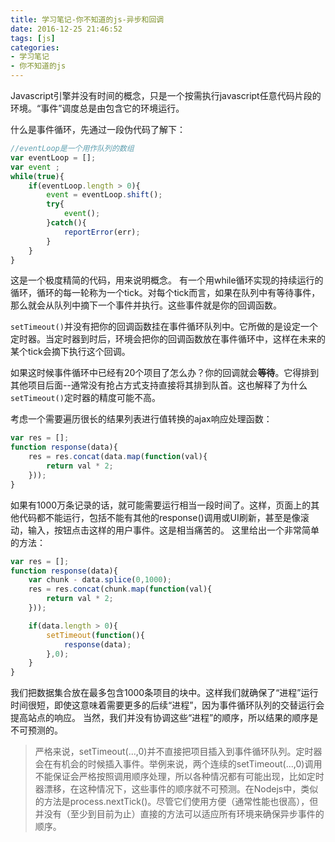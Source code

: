 ```yaml
---
title: 学习笔记-你不知道的js-异步和回调
date: 2016-12-25 21:46:52
tags: [js]
categories:
- 学习笔记
- 你不知道的js
---
```


Javascript引擎并没有时间的概念，只是一个按需执行javascript任意代码片段的环境。“事件”调度总是由包含它的环境运行。

什么是事件循环，先通过一段伪代码了解下：

```js
//eventLoop是一个用作队列的数组
var eventLoop = [];
var event ;
while(true){
	if(eventLoop.length > 0){
		event = eventLoop.shift();
		try{
			event();
		}catch(){
			reportError(err);
		}
	}
}
```

这是一个极度精简的代码，用来说明概念。
有一个用while循环实现的持续运行的循环，循环的每一轮称为一个tick。对每个tick而言，如果在队列中有等待事件，那么就会从队列中摘下一个事件并执行。这些事件就是你的回调函数。

`setTimeout()`并没有把你的回调函数挂在事件循环队列中。它所做的是设定一个定时器。当定时器到时后，环境会把你的回调函数放在事件循环中，这样在未来的某个tick会摘下执行这个回调。

如果这时候事件循环中已经有20个项目了怎么办？你的回调就会**等待**。它得排到其他项目后面--通常没有抢占方式支持直接将其排到队首。这也解释了为什么`setTimeout()`定时器的精度可能不高。

考虑一个需要遍历很长的结果列表进行值转换的ajax响应处理函数：
```js
var res = [];
function response(data){
	res = res.concat(data.map(function(val){
		return val * 2;
	}));
}
```
如果有1000万条记录的话，就可能需要运行相当一段时间了。这样，页面上的其他代码都不能运行，包括不能有其他的response()调用或UI刷新，甚至是像滚动，输入，按钮点击这样的用户事件。这是相当痛苦的。
这里给出一个非常简单的方法：
```js
var res = [];
function response(data){
	var chunk - data.splice(0,1000);
	res = res.concat(chunk.map(function(val){
		return val * 2;
	}));

	if(data.length > 0){
		setTimeout(function(){
			response(data);
		},0);
	}
}
```
我们把数据集合放在最多包含1000条项目的块中。这样我们就确保了“进程”运行时间很短，即使这意味着需要更多的后续“进程”，因为事件循环队列的交替运行会提高站点的响应。
当然，我们并没有协调这些“进程”的顺序，所以结果的顺序是不可预测的。

> 严格来说，setTimeout(...,0)并不直接把项目插入到事件循环队列。定时器会在有机会的时候插入事件。举例来说，两个连续的setTimeout(...,0)调用不能保证会严格按照调用顺序处理，所以各种情况都有可能出现，比如定时器漂移，在这种情况下，这些事件的顺序就不可预测。在Nodejs中，类似的方法是process.nextTick()。尽管它们使用方便（通常性能也很高），但并没有（至少到目前为止）直接的方法可以适应所有环境来确保异步事件的顺序。
